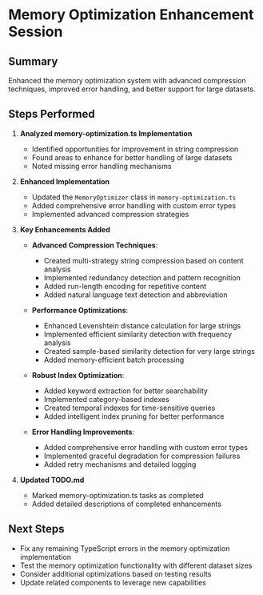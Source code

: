 # Memory Optimization Enhancement Session

## Summary
Enhanced the memory optimization system with advanced compression techniques, improved error handling, and better support for large datasets.

## Steps Performed

1. **Analyzed memory-optimization.ts Implementation**
   - Identified opportunities for improvement in string compression
   - Found areas to enhance for better handling of large datasets
   - Noted missing error handling mechanisms

2. **Enhanced Implementation**
   - Updated the `MemoryOptimizer` class in `memory-optimization.ts`
   - Added comprehensive error handling with custom error types
   - Implemented advanced compression strategies

3. **Key Enhancements Added**

   - **Advanced Compression Techniques**:
     - Created multi-strategy string compression based on content analysis
     - Implemented redundancy detection and pattern recognition
     - Added run-length encoding for repetitive content
     - Added natural language text detection and abbreviation

   - **Performance Optimizations**:
     - Enhanced Levenshtein distance calculation for large strings
     - Implemented efficient similarity detection with frequency analysis
     - Created sample-based similarity detection for very large strings
     - Added memory-efficient batch processing

   - **Robust Index Optimization**:
     - Added keyword extraction for better searchability
     - Implemented category-based indexes
     - Created temporal indexes for time-sensitive queries
     - Added intelligent index pruning for better performance

   - **Error Handling Improvements**:
     - Added comprehensive error handling with custom error types
     - Implemented graceful degradation for compression failures
     - Added retry mechanisms and detailed logging

4. **Updated TODO.md**
   - Marked memory-optimization.ts tasks as completed
   - Added detailed descriptions of completed enhancements

## Next Steps
- Fix any remaining TypeScript errors in the memory optimization implementation
- Test the memory optimization functionality with different dataset sizes
- Consider additional optimizations based on testing results
- Update related components to leverage new capabilities
